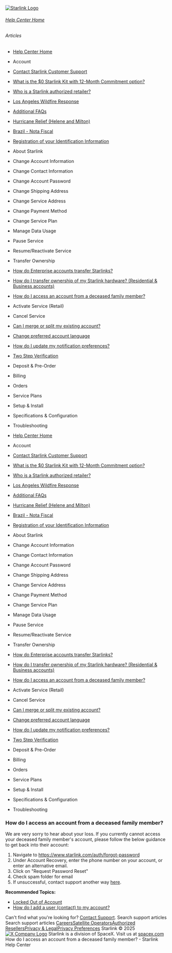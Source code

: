 [![Starlink Logo](https://www.starlink.com/_next/image?url=%2Fassets%2Fimages%2Flogo%2Flogo_white.png&w=3840&q=75)](https://www.starlink.com/support/article/<https:/www.starlink.com/>)
###### [Help Center Home](https://www.starlink.com/support/article/</support>)
###### Articles
  * [Help Center Home](https://www.starlink.com/support/article/</support>)
  * Account
  * [Contact Starlink Customer Support](https://www.starlink.com/support/article/</support/article/bdb63773-e93b-74e8-8e12-2da2fb6d534e>)
  * [What is the $0 Starlink Kit with 12-Month Commitment option?](https://www.starlink.com/support/article/</support/article/3a6a481b-f039-c82d-fa60-9a41fca1d1cb>)
  * [Who is a Starlink authorized retailer? ](https://www.starlink.com/support/article/</support/article/8a90222d-7c32-edd7-51f6-f696ece07105>)
  * [Los Angeles Wildfire Response](https://www.starlink.com/support/article/</support/article/6b54f490-bbb4-04ee-4ee7-3750d3d831fc>)
  * [Additional FAQs](https://www.starlink.com/support/article/</support/article/1668200d-1ce5-196c-d4bb-a39be9b27dbc>)
  * [Hurricane Relief (Helene and Milton)](https://www.starlink.com/support/article/</support/article/58126733-e4d2-db62-b919-9da261a4e096>)
  * [Brazil - Nota Fiscal](https://www.starlink.com/support/article/</support/article/0510d2b9-df68-9c24-f749-1e528ae6ca0e>)
  * [Registration of your Identification Information](https://www.starlink.com/support/article/</support/article/6189953a-dd63-a4dc-611c-ee799fdff348>)
  * About Starlink
  * Change Account Information
  * Change Contact Information
  * Change Account Password
  * Change Shipping Address
  * Change Service Address
  * Change Payment Method
  * Change Service Plan
  * Manage Data Usage
  * Pause Service
  * Resume/Reactivate Service
  * Transfer Ownership
  * [How do Enterprise accounts transfer Starlinks?](https://www.starlink.com/support/article/</support/article/e76ca6b1-1c1a-92de-6c99-e47218c5d3d3>)
  * [How do I transfer ownership of my Starlink hardware? (Residential & Business accounts)](https://www.starlink.com/support/article/</support/article/f3cad923-ed28-f957-365c-787f8fe2e4a2>)
  * [How do I access an account from a deceased family member?](https://www.starlink.com/support/article/</support/article/5e5fb89f-4a6e-ee13-db2a-11e0d73cb85f>)
  * Activate Service (Retail)
  * Cancel Service
  * [Can I merge or split my existing account?](https://www.starlink.com/support/article/</support/article/e891eb60-e062-1716-d618-ac90f2137e0e>)
  * [Change preferred account language](https://www.starlink.com/support/article/</support/article/dbc3378e-dca5-349a-b1dd-f15c6cac4cde>)
  * [How do I update my notification preferences?](https://www.starlink.com/support/article/</support/article/5fd6c354-85de-fd4f-204c-eeb96fa4a269>)
  * [Two Step Verification](https://www.starlink.com/support/article/</support/article/52aff4ed-3167-ec24-d54c-249563df8f5e>)
  * Deposit & Pre-Order
  * Billing
  * Orders
  * Service Plans
  * Setup & Install
  * Specifications & Configuration
  * Troubleshooting


  * [Help Center Home](https://www.starlink.com/support/article/</support>)
  * Account
  * [Contact Starlink Customer Support](https://www.starlink.com/support/article/</support/article/bdb63773-e93b-74e8-8e12-2da2fb6d534e>)
  * [What is the $0 Starlink Kit with 12-Month Commitment option?](https://www.starlink.com/support/article/</support/article/3a6a481b-f039-c82d-fa60-9a41fca1d1cb>)
  * [Who is a Starlink authorized retailer? ](https://www.starlink.com/support/article/</support/article/8a90222d-7c32-edd7-51f6-f696ece07105>)
  * [Los Angeles Wildfire Response](https://www.starlink.com/support/article/</support/article/6b54f490-bbb4-04ee-4ee7-3750d3d831fc>)
  * [Additional FAQs](https://www.starlink.com/support/article/</support/article/1668200d-1ce5-196c-d4bb-a39be9b27dbc>)
  * [Hurricane Relief (Helene and Milton)](https://www.starlink.com/support/article/</support/article/58126733-e4d2-db62-b919-9da261a4e096>)
  * [Brazil - Nota Fiscal](https://www.starlink.com/support/article/</support/article/0510d2b9-df68-9c24-f749-1e528ae6ca0e>)
  * [Registration of your Identification Information](https://www.starlink.com/support/article/</support/article/6189953a-dd63-a4dc-611c-ee799fdff348>)
  * About Starlink
  * Change Account Information
  * Change Contact Information
  * Change Account Password
  * Change Shipping Address
  * Change Service Address
  * Change Payment Method
  * Change Service Plan
  * Manage Data Usage
  * Pause Service
  * Resume/Reactivate Service
  * Transfer Ownership
  * [How do Enterprise accounts transfer Starlinks?](https://www.starlink.com/support/article/</support/article/e76ca6b1-1c1a-92de-6c99-e47218c5d3d3>)
  * [How do I transfer ownership of my Starlink hardware? (Residential & Business accounts)](https://www.starlink.com/support/article/</support/article/f3cad923-ed28-f957-365c-787f8fe2e4a2>)
  * [How do I access an account from a deceased family member?](https://www.starlink.com/support/article/</support/article/5e5fb89f-4a6e-ee13-db2a-11e0d73cb85f>)
  * Activate Service (Retail)
  * Cancel Service
  * [Can I merge or split my existing account?](https://www.starlink.com/support/article/</support/article/e891eb60-e062-1716-d618-ac90f2137e0e>)
  * [Change preferred account language](https://www.starlink.com/support/article/</support/article/dbc3378e-dca5-349a-b1dd-f15c6cac4cde>)
  * [How do I update my notification preferences?](https://www.starlink.com/support/article/</support/article/5fd6c354-85de-fd4f-204c-eeb96fa4a269>)
  * [Two Step Verification](https://www.starlink.com/support/article/</support/article/52aff4ed-3167-ec24-d54c-249563df8f5e>)
  * Deposit & Pre-Order
  * Billing
  * Orders
  * Service Plans
  * Setup & Install
  * Specifications & Configuration
  * Troubleshooting


### How do I access an account from a deceased family member?
We are very sorry to hear about your loss. If you currently cannot access your deceased family member's account, please follow the below guidance to get back into their account:
  1. Navigate to <https://www.starlink.com/auth/forgot-password>
  2. Under Account Recovery, enter the phone number on your account, or enter an alternative email.
  3. Click on "Request Password Reset"
  4. Check spam folder for email
  5. If unsuccessful, contact support another way [here](https://www.starlink.com/support/article/<https:/www.starlink.com/support/guest-contact?source=deceased_family_member_faq>).


**Recommended Topics:**
  * [Locked Out of Account](https://www.starlink.com/support/article/<https:/support.starlink.com/?topic=7d87da5b-ff9c-1d52-a433-4a78c20b6fd5>)
  * [How do I add a user (contact) to my account?](https://www.starlink.com/support/article/<https:/www.starlink.com/support/article/b33da5ba-46f4-c93a-5cbb-700edae91188>)


Can't find what you're looking for? [Contact Support](https://www.starlink.com/support/article/</support/tickets?sourceType=web_article_help_center&sourceValue=5e5fb89f-4a6e-ee13-db2a-11e0d73cb85f>).
Search support articles
Search support articles
[Careers](https://www.starlink.com/support/article/<https:/www.spacex.com/careers>)[Satellite Operators](https://www.starlink.com/support/article/<https:/starlink.com/satellite-operators>)[Authorized Resellers](https://www.starlink.com/support/article/<https:/starlink.com/resellers>)[Privacy & Legal](https://www.starlink.com/support/article/<https:/starlink.com/legal>)[Privacy Preferences](https://www.starlink.com/support/article/<>)
Starlink © 2025
[![X Company Logo](https://www.starlink.com/assets/images/icons/x-logo.svg)](https://www.starlink.com/support/article/<https:/twitter.com/Starlink>)
Starlink is a division of SpaceX. Visit us at [spacex.com](https://www.starlink.com/support/article/<https:/www.spacex.com/>)
How do I access an account from a deceased family member? - Starlink Help Center
